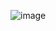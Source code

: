 ![image](https://user-images.githubusercontent.com/63789702/188314484-fb91d1cb-f04d-4fdb-9b5d-4543519894c5.png)
